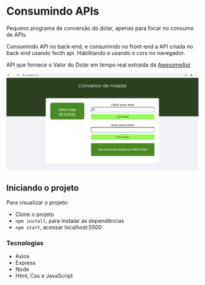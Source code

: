 # Consumindo APIs
Pequeno programa de conversão do dolar, apenas para focar no consumo de APIs.

Consumindo API no back-end, e consumindo no front-end a API criada no back-end usando fecth api.
Habilitando e usando o cors no navegador.

API que fornece o Valor do Dolar em tempo real extraida da [AwesomeApi](https://docs.awesomeapi.com.br/api-de-moedas)

![Home Page](./public/home-page.jpg)


## Iniciando o projeto
Para visualizar o projeto:
- Clone o projeto
- `npm install`, para instalar as dependências
- `npm start`, acessar localhost:5500

### Tecnologias
- Axios
- Express
- Node
- Html, Css e JavaScript
